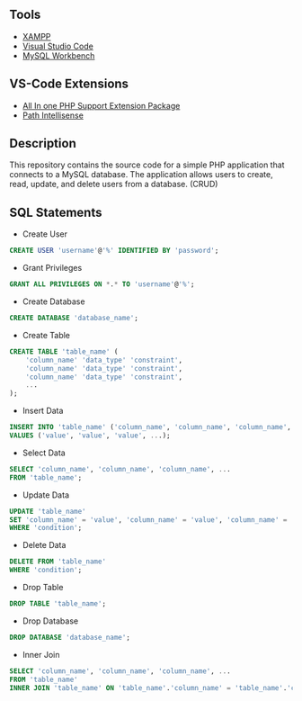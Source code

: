 ## Tools
- [XAMPP](https://www.apachefriends.org/index.html)
- [Visual Studio Code](https://code.visualstudio.com/)
- [MySQL Workbench](https://www.mysql.com/products/workbench/)

## VS-Code Extensions
- [All In one PHP Support Extension Package](https://marketplace.visualstudio.com/items?itemName=DEVSENSE.phptools-vscode)
- [Path Intellisense](https://marketplace.visualstudio.com/items?itemName=christian-kohler.path-intellisense)

## Description
This repository contains the source code for a simple PHP application that connects to a MySQL database. The application allows users to create, read, update, and delete users from a database. (CRUD)

## SQL Statements

- Create User
```sql
CREATE USER 'username'@'%' IDENTIFIED BY 'password';
```

- Grant Privileges
```sql
GRANT ALL PRIVILEGES ON *.* TO 'username'@'%';
```

- Create Database
```sql
CREATE DATABASE 'database_name';
```

- Create Table
```sql
CREATE TABLE 'table_name' (
    'column_name' 'data_type' 'constraint',
    'column_name' 'data_type' 'constraint',
    'column_name' 'data_type' 'constraint',
    ...
);
```

- Insert Data
```sql
INSERT INTO 'table_name' ('column_name', 'column_name', 'column_name', ...)
VALUES ('value', 'value', 'value', ...);
```

- Select Data
```sql
SELECT 'column_name', 'column_name', 'column_name', ...
FROM 'table_name';
```

- Update Data
```sql
UPDATE 'table_name'
SET 'column_name' = 'value', 'column_name' = 'value', 'column_name' = 'value', ...
WHERE 'condition';
```

- Delete Data
```sql
DELETE FROM 'table_name'
WHERE 'condition';
```

- Drop Table
```sql
DROP TABLE 'table_name';
```

- Drop Database
```sql
DROP DATABASE 'database_name';
```

- Inner Join
```sql
SELECT 'column_name', 'column_name', 'column_name', ...
FROM 'table_name'
INNER JOIN 'table_name' ON 'table_name'.'column_name' = 'table_name'.'column_name';
```

